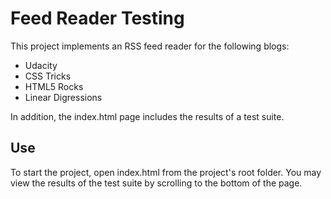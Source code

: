 # Feed Reader Testing

This project implements an RSS feed reader for the following blogs:

- Udacity
- CSS Tricks
- HTML5 Rocks
- Linear Digressions

In addition, the index.html page includes the results of a test suite.

## Use

To start the project, open index.html from the project's root folder. You
may view the results of the test suite by scrolling to the bottom of the page.
